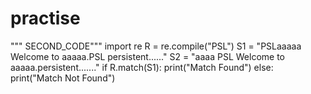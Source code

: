 # practise
""" SECOND_CODE"""
import re
R = re.compile("PSL")
S1 = "PSLaaaaa Welcome to aaaaa.PSL persistent......"
S2 = "aaaa PSL Welcome to aaaaa.persistent......."
if R.match(S1):
    print("Match Found")
else:
    print("Match Not Found")
